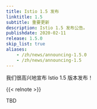 ```yaml
---
title: Istio 1.5 发布
linktitle: 1.5
subtitle: 重要更新
description: Istio 1.5 发布公告。
publishdate: 2020-02-11
release: 1.5.0
skip_list: true
aliases:
    - /zh/news/announcing-1.5.0
    - /zh/news/announcing-1.5
---
```


我们很高兴地宣布 Istio 1.5 版本发布！

{{< relnote >}}

TBD
